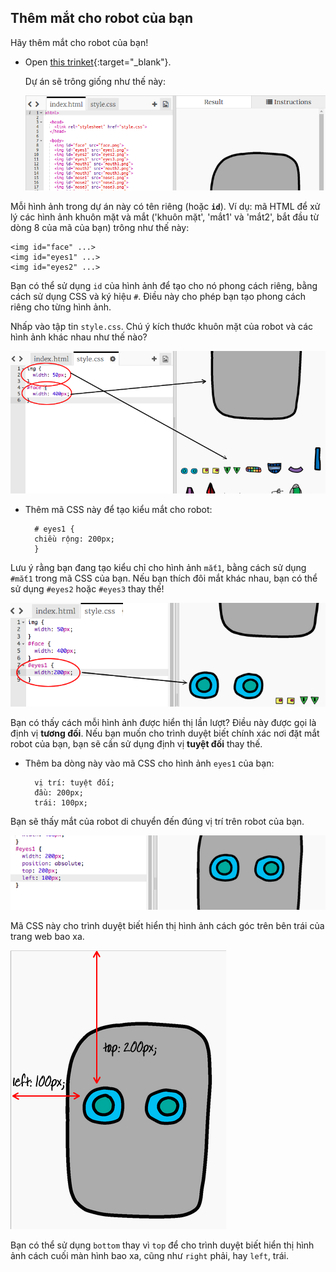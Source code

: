 ## Thêm mắt cho robot của bạn

Hãy thêm mắt cho robot của bạn!

+ Open [this trinket](http://jumpto.cc/web-robot){:target="_blank"}.
    
    Dự án sẽ trông giống như thế này:
    
    ![ảnh chụp màn hình](images/robot-starter.png)

Mỗi hình ảnh trong dự án này có tên riêng (hoặc **`id`**). Ví dụ: mã HTML để xử lý các hình ảnh khuôn mặt và mắt ('khuôn mặt', 'mắt1' và 'mắt2', bắt đầu từ dòng 8 của mã của bạn) trông như thế này:

    <img id="face" ...>
    <img id="eyes1" ...>
    <img id="eyes2" ...>
    

Bạn có thể sử dụng `id` của hình ảnh để tạo cho nó phong cách riêng, bằng cách sử dụng CSS và ký hiệu `#`. Điều này cho phép bạn tạo phong cách riêng cho từng hình ảnh.

Nhấp vào tập tin `style.css`. Chú ý kích thước khuôn mặt của robot và các hình ảnh khác nhau như thế nào?

![ảnh chụp màn hình](images/robot-id.png)

+ Thêm mã CSS này để tạo kiểu mắt cho robot:
    
        # eyes1 {
        chiều rộng: 200px;
        }
        

Lưu ý rằng bạn đang tạo kiểu chỉ cho hình ảnh `mắt1`, bằng cách sử dụng `#mắt1` trong mã CSS của bạn. Nếu bạn thích đôi mắt khác nhau, bạn có thể sử dụng `#eyes2` hoặc `#eyes3` thay thế!

![ảnh chụp màn hình](images/robot-eyes-width.png)

Bạn có thấy cách mỗi hình ảnh được hiển thị lần lượt? Điều này được gọi là định vị **tương đối**. Nếu bạn muốn cho trình duyệt biết chính xác nơi đặt mắt robot của bạn, bạn sẽ cần sử dụng định vị **tuyệt đối** thay thế.

+ Thêm ba dòng này vào mã CSS cho hình ảnh `eyes1` của bạn:
    
        vị trí: tuyệt đối;
        đầu: 200px;
        trái: 100px;
        

Bạn sẽ thấy mắt của robot di chuyển đến đúng vị trí trên robot của bạn.

![ảnh chụp màn hình](images/robot-eyes-position.png)

Mã CSS này cho trình duyệt biết hiển thị hình ảnh cách góc trên bên trái của trang web bao xa.

![ảnh chụp màn hình](images/robot-eyes-position2.png)

Bạn có thể sử dụng `bottom` thay vì `top` để cho trình duyệt biết hiển thị hình ảnh cách cuối màn hình bao xa, cũng như `right` phải, hay `left`, trái.
